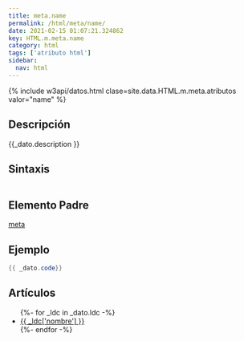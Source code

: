 ```yaml
---
title: meta.name
permalink: /html/meta/name/
date: 2021-02-15 01:07:21.324862
key: HTML.m.meta.name
category: html
tags: ['atributo html']
sidebar: 
  nav: html
---
```


{% include w3api/datos.html clase=site.data.HTML.m.meta.atributos valor="name" %}

## Descripción
{{_dato.description }}

## Sintaxis
~~~html
~~~

## Elemento Padre
[meta](/html/meta/)

## Ejemplo
~~~java
{{ _dato.code}}
~~~

## Artículos
<ul>
{%- for _ldc in _dato.ldc -%}
   <li>
       <a href="{{_ldc['url'] }}">{{ _ldc['nombre'] }}</a>
   </li>
{%- endfor -%}
</ul>
